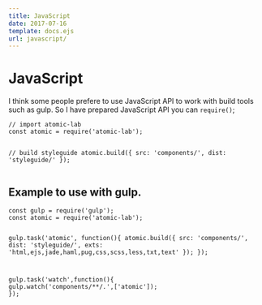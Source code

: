 ```yaml
---
title: JavaScript
date: 2017-07-16
template: docs.ejs
url: javascript/
---
```


<h1 class="uc-section-title">JavaScript</h1>

I think some people prefere to use JavaScript API to work with build tools such as gulp.
So I have prepared JavaScript API you can `require()`;

<div class="uc-code-unit"><pre>
<code class="js">// import atomic-lab
const atomic = require('atomic-lab');

// build styleguide
atomic.build({
  src: 'components/',
  dist: 'styleguide/'
});</code></pre></div>

## Example to use with gulp.

<div class="uc-code-unit"><pre>
<code class="js">const gulp = require('gulp');
const atomic = require('atomic-lab');

gulp.task('atomic', function(){
  atomic.build({
    src: 'components/',
    dist: 'styleguide/',
    exts: 'html,ejs,jade,haml,pug,css,scss,less,txt,text'
  });
});

gulp.task('watch',function(){
  gulp.watch('components/**/*.*',['atomic']);
});</code></pre></div>


